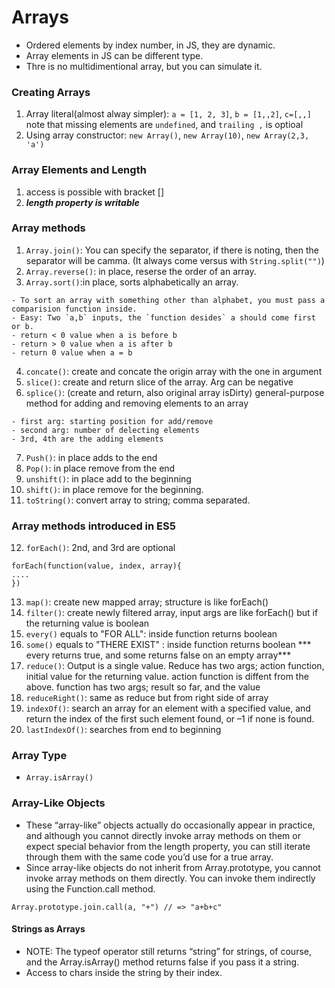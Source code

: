# Arrays
- Ordered elements by index number, in JS, they are dynamic.
- Array elements in JS can be different type.
- Thre is no multidimentional array, but you can simulate it.
### Creating Arrays
1. Array literal(almost alway simpler): `a = [1, 2, 3]`, `b = [1,,2]`, `c=[,,]` note that missing elements are `undefined`, and `trailing ,` is optioal
2. Using array constructor: `new Array()`, `new Array(10)`, `new Array(2,3, 'a')`
### Array Elements and Length
1. access is possible with bracket []
2. ***length property is writable***
### Array methods
1. `Array.join()`: You can specify the separator, if there is noting, then the separator will be camma. (It always come versus with `String.split("")`)
2. `Array.reverse()`: in place, reserse the order of an array.
3. `Array.sort()`:in place, sorts alphabetically an array.
```
- To sort an array with something other than alphabet, you must pass a comparision function inside.
- Easy: Two `a,b` inputs, the `function desides` a should come first or b.
- return < 0 value when a is before b
- return > 0 value when a is after b
- return 0 value when a = b
```
4. `concate()`: create and concate the origin array with the one in argument
5. `slice()`: create and return slice of the array. Arg can be negative
6. `splice()`: (create and return, also original array isDirty) general-purpose method for adding and removing elements to an array
```
- first arg: starting position for add/remove
- second arg: number of delecting elements
- 3rd, 4th are the adding elements
```
7. `Push()`: in place adds to the end
8. `Pop()`: in place remove from the end
9. `unshift()`: in place add to the beginning
10. `shift()`: in place remove for the beginning.
11. `toString()`: convert array to string; comma separated. 

### Array methods introduced in ES5
12. `forEach()`: 2nd, and 3rd are optional
```
forEach(function(value, index, array){
....
})
```
13. `map()`: create new mapped array; structure is like forEach()
14. `filter()`: create newly filtered array, input args are like forEach() but if the returning value is boolean
15. `every()` equals to "FOR ALL": inside function returns boolean
16. `some()` equals to "THERE EXIST" : inside function returns boolean
*** every returns true, and some returns false on an empty array***
17. `reduce()`:  Output is a single value.  Reduce has two args; action function, initial value for the returning value.
action function is diffent from the above. function has two args; result so far, and the value
18. `reduceRight()`:  same as reduce but from right side of array
19. `indexOf()`: search an array for an element with a specified value, and return the index of the first such
element found, or –1 if none is found.
20. `lastIndexOf()`: searches from end to beginning

### Array Type
- `Array.isArray()`

### Array-Like Objects
- These “array-like” objects actually do occasionally appear in practice, and although you cannot directly invoke array methods on them or expect special behavior from the length property, you can still iterate through them with the same code you’d use for a true array.
- Since array-like objects do not inherit from Array.prototype, you cannot invoke array methods on them directly. You can invoke them indirectly using the Function.call method.
```
Array.prototype.join.call(a, "+") // => "a+b+c"
```
#### Strings as Arrays
- NOTE: The typeof operator still returns “string” for strings, of course, and the Array.isArray() method returns false if you pass it a
string.
- Access to chars inside the string by their index.
